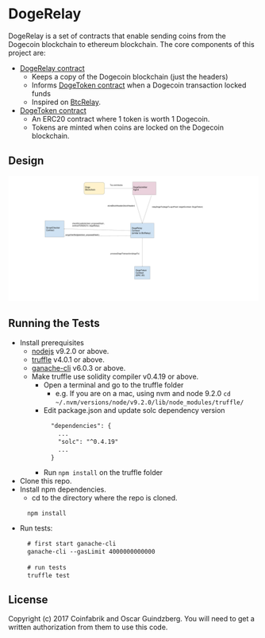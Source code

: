 # DogeRelay

DogeRelay is a set of contracts that enable sending coins from the Dogecoin blockchain to ethereum blockchain.
The core components of this project are:
* [DogeRelay contract](contracts/DogeRelay.sol)
  * Keeps a copy of the Dogecoin blockchain (just the headers)
  * Informs [DogeToken contract](contracts/token/DogeToken.sol) when a Dogecoin transaction locked funds
  * Inspired on [BtcRelay](https://github.com/ethereum/btcrelay).
* [DogeToken contract](contracts/token/DogeToken.sol)
  * An ERC20 contract where 1 token is worth 1 Dogecoin.
  * Tokens are minted when coins are locked on the Dogecoin blockchain.


## Design

![Design](./design.png)


## Running the Tests

* Install prerequisites
  * [nodejs](https://nodejs.org) v9.2.0 or above.
  * [truffle](http://truffleframework.com/) v4.0.1 or above.
  * [ganache-cli](https://github.com/trufflesuite/ganache-cli) v6.0.3 or above.
  * Make truffle use solidity compiler v0.4.19 or above.
    * Open a terminal and go to the truffle folder
      * e.g. If you are on a mac, using nvm and node 9.2.0 `cd ~/.nvm/versions/node/v9.2.0/lib/node_modules/truffle/`
    * Edit package.json and update solc dependency version
      ```
        "dependencies": {
          ...
          "solc": "^0.4.19"
          ...
        }
      ```
    * Run `npm install` on the truffle folder
* Clone this repo.
* Install npm dependencies.
  * cd to the directory where the repo is cloned.
  ```
    npm install
  ```
* Run tests: 
  ```
    # first start ganache-cli
    ganache-cli --gasLimit 4000000000000
    
    # run tests
    truffle test
  ```

## License

Copyright (c) 2017 Coinfabrik and Oscar Guindzberg. You will need to get a written authorization from them to use this code.
